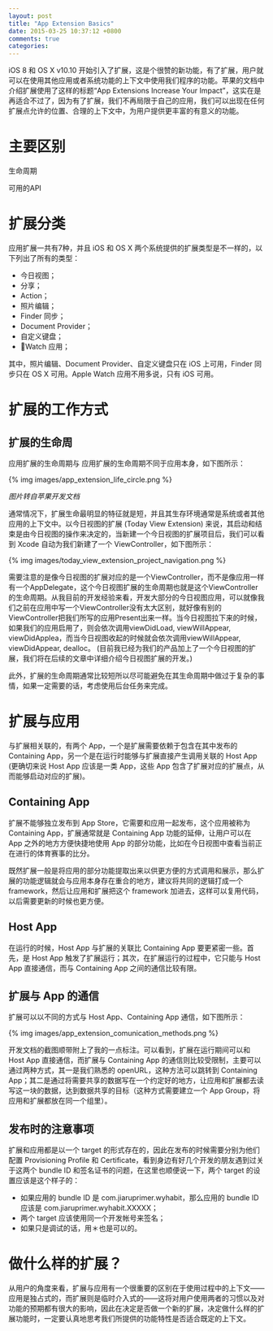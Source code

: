 ```yaml
---
layout: post
title: "App Extension Basics"
date: 2015-03-25 10:37:12 +0800
comments: true
categories: 
---
```


iOS 8 和 OS X v10.10 开始引入了扩展，这是个很赞的新功能，有了扩展，用户就可以在使用其他应用或者系统功能的上下文中使用我们程序的功能。苹果的文档中介绍扩展使用了这样的标题“App Extensions Increase Your Impact”，这实在是再适合不过了，因为有了扩展，我们不再局限于自己的应用，我们可以出现在任何扩展点允许的位置、合理的上下文中，为用户提供更丰富的有意义的功能。

# 主要区别

生命周期

可用的API




# 扩展分类

应用扩展一共有7种，并且 iOS 和 OS X 两个系统提供的扩展类型是不一样的，以下列出了所有的类型：

* 今日视图；
* 分享；
* Action；
* 照片编辑；
* Finder 同步；
* Document Provider；
* 自定义键盘；
* Watch 应用；

其中，照片编辑、Document Provider、自定义键盘只在 iOS 上可用，Finder 同步只在 OS X 可用。Apple Watch 应用不用多说，只有 iOS 可用。


# 扩展的工作方式


## 扩展的生命周

应用扩展的生命周期与
应用扩展的生命周期不同于应用本身，如下图所示：

{% img images/app_extension_life_circle.png %}

_图片转自苹果开发文档_

通常情况下，扩展生命最明显的特征就是短，并且其生存环境通常是系统或者其他应用的上下文中。以今日视图的扩展 (Today View Extension) 来说，其启动和结束是由今日视图的操作来决定的，当新建一个今日视图的扩展项目后，我们可以看到 Xcode 自动为我们新建了一个 ViewController，如下图所示：

{% img images/today_view_extension_project_navigation.png %}

需要注意的是像今日视图的扩展对应的是一个ViewController，而不是像应用一样有一个AppDelegate，这个今日视图扩展的生命周期也就是这个ViewController的生命周期。从我目前的开发经验来看，开发大部分的今日视图应用，可以就像我们之前在应用中写一个ViewController没有太大区别，就好像有别的ViewController把我们所写的应用Present出来一样。当今日视图拉下来的时候，如果我们的应用启用了，则会依次调用viewDidLoad, viewWillAppear, viewDidApplea，而当今日视图收起的时候就会依次调用viewWillAppear, viewDidAppear, dealloc。
(目前我已经为我们的产品加上了一个今日视图的扩展，我们将在后续的文章中详细介绍今日视图扩展的开发。)

此外，扩展的生命周期通常比较短所以尽可能避免在其生命周期中做过于复杂的事情，如果一定需要的话，考虑使用后台任务来完成。

# 扩展与应用

与扩展相关联的，有两个 App，一个是扩展需要依赖于包含在其中发布的 Containing App，另一个是在运行时能够与扩展直接产生调用关联的 Host App (更确切来说 Host App 应该是一类 App，这些 App 包含了扩展对应的扩展点，从而能够启动对应的扩展)。

## Containing App

扩展不能够独立发布到 App Store，它需要和应用一起发布，这个应用被称为 Containing App，扩展通常就是 Containing App 功能的延伸，让用户可以在 App 之外的地方方便快捷地使用 App 的部分功能，比如在今日视图中查看当前正在进行的体育赛事的比分。

既然扩展一般是将应用的部分功能提取出来以供更方便的方式调用和展示，那么扩展的功能逻辑就会与应用本身存在重合的地方，建议将共同的逻辑打成一个 framework，然后让应用和扩展把这个 framework 加进去，这样可以复用代码，以后需要更新的时候也更方便。

## Host App

在运行的时候，Host App 与扩展的关联比 Containing App 要更紧密一些。首先，是 Host App 触发了扩展运行；其次，在扩展运行的过程中，它只能与 Host App 直接通信，而与 Containing App 之间的通信比较有限。

## 扩展与 App 的通信

扩展可以以不同的方式与 Host App、Containing App 通信，如下图所示：

{% img images/app_extension_comunication_methods.png %}

开发文档的截图顺带附上了我的一点标注。可以看到，扩展在运行期间可以和 Host App 直接通信，而扩展与 Containing App 的通信则比较受限制，主要可以通过两种方式，其一是我们熟悉的 openURL，这种方法可以跳转到 Containing App；其二是通过将需要共享的数据写在一个约定好的地方，让应用和扩展都去读写这一块的数据，达到数据共享的目标（这种方式需要建立一个 App Group，将应用和扩展都放在同一个组里）。

## 发布时的注意事项

扩展和应用都是以一个 target 的形式存在的，因此在发布的时候需要分别为他们配置 Provisioning Profile 和 Certificate，看到身边有好几个开发的朋友遇到过关于这两个 bundle ID 和签名证书的问题，在这里也顺便说一下，两个 target 的设置应该是这个样子的：

* 如果应用的 bundle ID 是 com.jiaruprimer.wyhabit，那么应用的 bundle ID 应该是 com.jiaruprimer.wyhabit.XXXXX；
* 两个 target 应该使用同一个开发帐号来签名；
* 如果只是调试的话，用＊也是可以的。

# 做什么样的扩展？

从用户的角度来看，扩展与应用有一个很重要的区别在于使用过程中的上下文——应用是独占式的，而扩展则是临时介入式的——这将对用户使用两者的习惯以及对功能的预期都有很大的影响，因此在决定是否做一个新的扩展，决定做什么样的扩展功能时，一定要认真地思考我们所提供的功能特性是否适合既定的上下文。